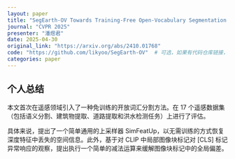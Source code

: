 ```yaml
---
layout: paper
title: "SegEarth-OV Towards Training-Free Open-Vocabulary Segmentation for Remote Sensing Images"
journal: "CVPR 2025"
presenter: "潘煜君"
date: 2025-04-30
original_link: "https://arxiv.org/abs/2410.01768"
code: "https://github.com/likyoo/SegEarth-OV"  # 可选，如果有代码仓库链接，请填写， 没有的话则删除这个选项
categories: paper
---
```


## 个人总结
本文首次在遥感领域引入了一种免训练的开放词汇分割方法。在 17 个遥感数据集（包括语义分割、建筑物提取、道路提取和洪水检测任务）上进行了评估。

具体来说，提出了一个简单通用的上采样器 SimFeatUp，以无需训练的方式恢复深度特征中丢失的空间信息。此外，基于对 CLIP 中局部图像块标记对 [CLS] 标记异常响应的观察，提出执行一个简单的减法运算来缓解图像块标记中的全局偏差。
